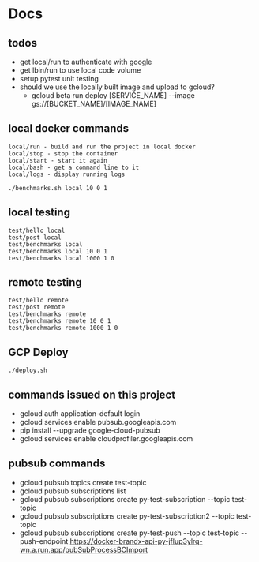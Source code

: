 # Docs

## todos
* get local/run to authenticate with google
* get lbin/run to use local code volume
* setup pytest unit testing
* should we use the locally built image and upload to gcloud?
    * gcloud beta run deploy [SERVICE_NAME] --image gs://[BUCKET_NAME]/[IMAGE_NAME]

## local docker commands
    local/run - build and run the project in local docker
    local/stop - stop the container
    local/start - start it again
    local/bash - get a command line to it
    local/logs - display running logs
    
    ./benchmarks.sh local 10 0 1


## local testing
    test/hello local
    test/post local
    test/benchmarks local
    test/benchmarks local 10 0 1    
    test/benchmarks local 1000 1 0

## remote testing
    test/hello remote
    test/post remote
    test/benchmarks remote
    test/benchmarks remote 10 0 1    
    test/benchmarks remote 1000 1 0

## GCP Deploy
    ./deploy.sh

## commands issued on this project
* gcloud auth application-default login
* gcloud services enable pubsub.googleapis.com
* pip install --upgrade google-cloud-pubsub
* gcloud services enable cloudprofiler.googleapis.com


## pubsub commands
* gcloud pubsub topics create test-topic
* gcloud pubsub subscriptions list
* gcloud pubsub subscriptions create py-test-subscription --topic test-topic
* gcloud pubsub subscriptions create py-test-subscription2 --topic test-topic
* gcloud pubsub subscriptions create py-test-push --topic test-topic --push-endpoint https://docker-brandx-api-py-jflup3ylrq-wn.a.run.app/pubSubProcessBCImport